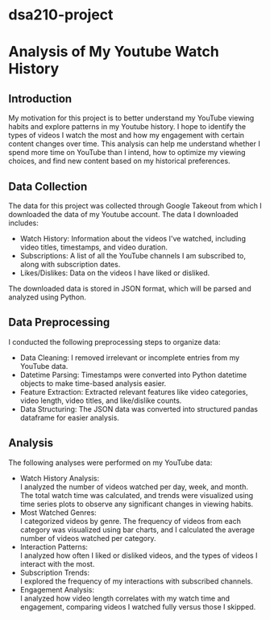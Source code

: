 # dsa210-project

# Analysis of My Youtube Watch History
## Introduction
My motivation for this project is to better understand my YouTube viewing habits and explore patterns in my Youtube history. I hope to identify the types of videos I watch the most and how my engagement with certain content changes over time. This analysis can help me understand whether I spend more time on YouTube than I intend, how to optimize my viewing choices, and find new content based on my historical preferences.

## Data Collection
The data for this project was collected through Google Takeout from which I downloaded the data of my Youtube account. 
The data I downloaded includes:

* Watch History: Information about the videos I've watched, including video titles, timestamps, and video duration.  
* Subscriptions: A list of all the YouTube channels I am subscribed to, along with subscription dates.  
* Likes/Dislikes: Data on the videos I have liked or disliked.  
  
The downloaded data is stored in JSON format, which will be parsed and analyzed using Python.

## Data Preprocessing
I conducted the following preprocessing steps to organize data:  
* Data Cleaning: I removed irrelevant or incomplete entries from my YouTube data.
* Datetime Parsing: Timestamps were converted into Python datetime objects to make time-based analysis easier.
* Feature Extraction: Extracted relevant features like video categories, video length, video titles, and like/dislike counts.
* Data Structuring: The JSON data was converted into structured pandas dataframe for easier analysis.

## Analysis
The following analyses were performed on my YouTube data:

* Watch History Analysis:  
I analyzed the number of videos watched per day, week, and month. The total watch time was calculated, and trends were visualized using time series plots to observe any significant changes in viewing habits.
* Most Watched Genres:  
I categorized videos by genre. The frequency of videos from each category was visualized using bar charts, and I calculated the average number of videos watched per category.
* Interaction Patterns:  
I analyzed how often I liked or disliked videos, and the types of videos I interact with the most.
* Subscription Trends:  
I explored the frequency of my interactions with subscribed channels.
* Engagement Analysis:  
I analyzed how video length correlates with my watch time and engagement, comparing videos I watched fully versus those I skipped.

